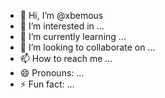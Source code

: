- 👋 Hi, I’m @xbemous
- 👀 I’m interested in ...
- 🌱 I’m currently learning ...
- 💞️ I’m looking to collaborate on ...
- 📫 How to reach me ...
- 😄 Pronouns: ...
- ⚡ Fun fact: ...

<!---
xbemous/xbemous is a ✨ special ✨ repository because its `README.md` (this file) appears on your GitHub profile.
You can click the Preview link to take a look at your changes.
--->
